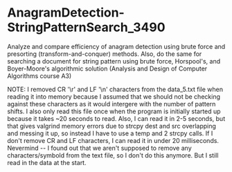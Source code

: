 # AnagramDetection-StringPatternSearch_3490
Analyze and compare efficiency of anagram detection using brute force and presorting (transform-and-conquer) methods. Also, do the same for searching a document for string pattern using brute force, Horspool's, and Boyer-Moore's algorithmic solution (Analysis and Design of Computer Algorithms course A3)

NOTE: I removed CR '\r' and LF '\n' characters from the data_5.txt file when reading it into memory because I assumed that we should not be checking against these characters as it would intergere with the number of pattern shifts. I also only read this file once when the program is initially started up because it takes ~20 seconds to read. Also, I can read it in 2-5 seconds, but that gives valgrind memory errors due to strcpy dest and src overlapping and messing it up, so instead I have to use a temp and 2 strcpy calls. If I don't remove CR and LF characters, I can read it in under 20 milliseconds. Nevermind -- I found out that we aren't supposed to remove any characters/symbold from the text file, so I don't do this anymore. But I still read in the data at the start.